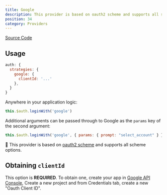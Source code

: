 ```yaml
---
title: Google
description: This provider is based on oauth2 scheme and supports all scheme options
position: 34
category: Providers
---
```


[Source Code](https://github.com/nuxt-community/auth-module/blob/dev/src/providers/google/index.ts)

## Usage

```js
auth: {
  strategies: {
    google: {
      clientId: '...'
    },
  }
}
```

Anywhere in your application logic:

```js
this.$auth.loginWith('google')
```

Additional arguments can be passed through to Google as the `params` key of the second argument:

```js
this.$auth.loginWith('google', { params: { prompt: "select_account" } })
```

💁 This provider is based on [oauth2 scheme](../schemes/oauth2) and supports all scheme options.

## Obtaining `clientId`

This option is **REQUIRED**. To obtain one, create your app in [Google API Console](https://console.developers.google.com), Create a new project and from Credentials tab, create a new "Oauth Client ID".

